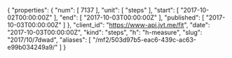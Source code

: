 {
  "properties": {
    "num": [
      7137
    ],
    "unit": [
      "steps"
    ],
    "start": [
      "2017-10-02T00:00:00Z"
    ],
    "end": [
      "2017-10-03T00:00:00Z"
    ],
    "published": [
      "2017-10-03T00:00:00Z"
    ]
  },
  "client_id": "https://www-api.jvt.me/fit",
  "date": "2017-10-03T00:00:00Z",
  "kind": "steps",
  "h": "h-measure",
  "slug": "2017/10/7dwad",
  "aliases": [
    "/mf2/503d97b5-eac6-439c-ac63-e99b034249a9/"
  ]
}
